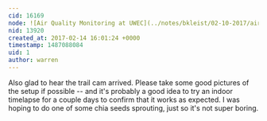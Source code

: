 ```yaml
---
cid: 16169
node: ![Air Quality Monitoring at UWEC](../notes/bkleist/02-10-2017/air-quality-monitoring-at-uwec)
nid: 13920
created_at: 2017-02-14 16:01:24 +0000
timestamp: 1487088084
uid: 1
author: warren
---
```


Also glad to hear the trail cam arrived. Please take some good pictures of the setup if possible -- and it's probably a good idea to try an indoor timelapse for a couple days to confirm that it works as expected. I was hoping to do one of some chia seeds sprouting, just so it's not super boring. 